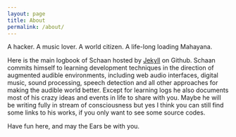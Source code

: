 ```yaml
---
layout: page
title: About
permalink: /about/
---
```


A hacker. A music lover. A world citizen. A life-long loading Mahayana.

Here is the main logbook of Schaan hosted by [Jekyll](https://jekyllrb.com/) on Github. Schaan commits himself to learning development techniques in the direction of augmented audible environments, including web audio interfaces, digital music, sound processing, speech detection and all other approaches for making the audible world better. Except for learning logs he also documents most of his crazy ideas and events in life to share with you. Maybe he will be writing fully in stream of consciousness but yes I think you can still find some links to his works, if you only want to see some source codes.

Have fun here, and may the Ears be with you.
